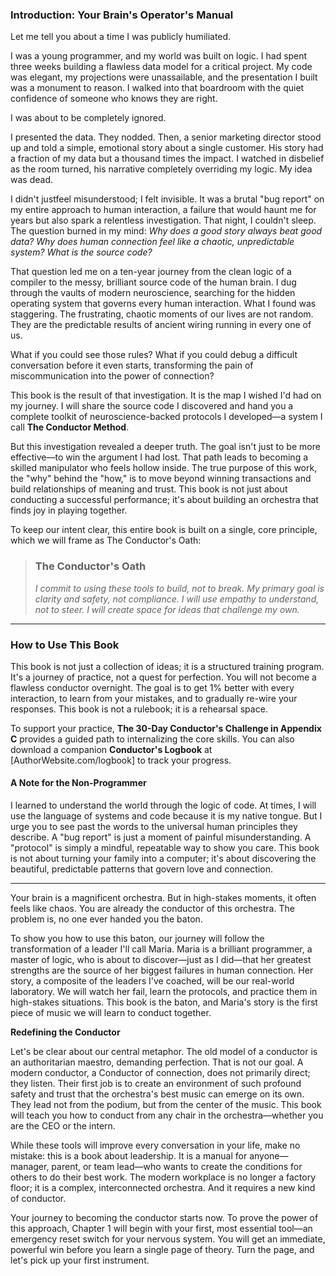 ### **Introduction: Your Brain's Operator's Manual**

Let me tell you about a time I was publicly humiliated.

I was a young programmer, and my world was built on logic. I had spent three weeks building a flawless data model for a critical project. My code was elegant, my projections were unassailable, and the presentation I built was a monument to reason. I walked into that boardroom with the quiet confidence of someone who knows they are right.

I was about to be completely ignored.

I presented the data. They nodded. Then, a senior marketing director stood up and told a simple, emotional story about a single customer. His story had a fraction of my data but a thousand times the impact. I watched in disbelief as the room turned, his narrative completely overriding my logic. My idea was dead.

I didn't justfeel misunderstood; I felt invisible. It was a brutal "bug report" on my entire approach to human interaction, a failure that would haunt me for years but also spark a relentless investigation. That night, I couldn't sleep. The question burned in my mind: *Why does a good story always beat good data? Why does human connection feel like a chaotic, unpredictable system? What is the source code?*

That question led me on a ten-year journey from the clean logic of a compiler to the messy, brilliant source code of the human brain. I dug through the vaults of modern neuroscience, searching for the hidden operating system that governs every human interaction. What I found was staggering. The frustrating, chaotic moments of our lives are not random. They are the predictable results of ancient wiring running in every one of us.

What if you could see those rules? What if you could debug a difficult conversation before it even starts, transforming the pain of miscommunication into the power of connection?

This book is the result of that investigation. It is the map I wished I'd had on my journey. I will share the source code I discovered and hand you a complete toolkit of neuroscience-backed protocols I developed—a system I call **The Conductor Method**.

But this investigation revealed a deeper truth. The goal isn't just to be more effective—to win the argument I had lost. That path leads to becoming a skilled manipulator who feels hollow inside. The true purpose of this work, the "why" behind the "how," is to move beyond winning transactions and build relationships of meaning and trust. This book is not just about conducting a successful performance; it's about building an orchestra that finds joy in playing together.

To keep our intent clear, this entire book is built on a single, core principle, which we will frame as The Conductor's Oath:

> ### The Conductor's Oath
> *I commit to using these tools to build, not to break. My primary goal is clarity and safety, not compliance. I will use empathy to understand, not to steer. I will create space for ideas that challenge my own.*

---
### **How to Use This Book**

This book is not just a collection of ideas; it is a structured training program. It's a journey of practice, not a quest for perfection. You will not become a flawless conductor overnight. The goal is to get 1% better with every interaction, to learn from your mistakes, and to gradually re-wire your responses. This book is not a rulebook; it is a rehearsal space.

To support your practice, **The 30-Day Conductor's Challenge in Appendix C** provides a guided path to internalizing the core skills. You can also download a companion **Conductor's Logbook** at [AuthorWebsite.com/logbook] to track your progress.

#### **A Note for the Non-Programmer**
I learned to understand the world through the logic of code. At times, I will use the language of systems and code because it is my native tongue. But I urge you to see past the words to the universal human principles they describe. A "bug report" is just a moment of painful misunderstanding. A "protocol" is simply a mindful, repeatable way to show you care. This book is not about turning your family into a computer; it's about discovering the beautiful, predictable patterns that govern love and connection.

---

Your brain is a magnificent orchestra. But in high-stakes moments, it often feels like chaos. You are already the conductor of this orchestra. The problem is, no one ever handed you the baton.

To show you how to use this baton, our journey will follow the transformation of a leader I'll call Maria. Maria is a brilliant programmer, a master of logic, who is about to discover—just as I did—that her greatest strengths are the source of her biggest failures in human connection. Her story, a composite of the leaders I've coached, will be our real-world laboratory. We will watch her fail, learn the protocols, and practice them in high-stakes situations. This book is the baton, and Maria's story is the first piece of music we will learn to conduct together.

**Redefining the Conductor**

Let's be clear about our central metaphor. The old model of a conductor is an authoritarian maestro, demanding perfection. That is not our goal. A modern conductor, a Conductor of connection, does not primarily direct; they listen. Their first job is to create an environment of such profound safety and trust that the orchestra's best music can emerge on its own. They lead not from the podium, but from the center of the music. This book will teach you how to conduct from any chair in the orchestra—whether you are the CEO or the intern.

While these tools will improve every conversation in your life, make no mistake: this is a book about leadership. It is a manual for anyone—manager, parent, or team lead—who wants to create the conditions for others to do their best work. The modern workplace is no longer a factory floor; it is a complex, interconnected orchestra. And it requires a new kind of conductor.

Your journey to becoming the conductor starts now. To prove the power of this approach, Chapter 1 will begin with your first, most essential tool—an emergency reset switch for your nervous system. You will get an immediate, powerful win before you learn a single page of theory. Turn the page, and let's pick up your first instrument.
      